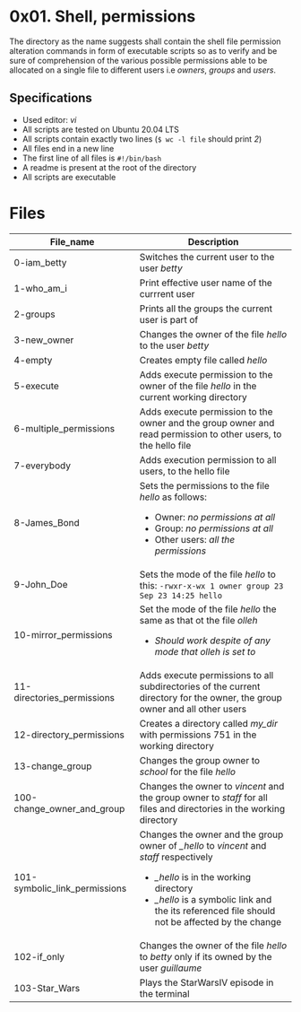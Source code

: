 # 0x01. Shell, permissions
The directory as the name suggests shall contain the shell file permission alteration commands in form of executable scripts so as to verify and be sure of comprehension of the various possible permissions able to be allocated on a single file to different users i.e *owners*, *groups* and *users*.

## Specifications
- Used editor: *vi*
- All scripts are tested on Ubuntu 20.04 LTS
- All scripts contain exactly two lines (`$ wc -l file` should print *2*)
- All files end in a new line
- The first line of all files is `#!/bin/bash`
- A readme is present at the root of the directory
- All scripts are executable

# Files
| **File_name** | **Description** |
| ------------- | --------------- |
| 0-iam_betty | Switches the current user to the user *betty* |
| 1-who_am_i | Print effective user name of the currrent user |
| 2-groups | Prints all the groups the current user is part of |
| 3-new_owner | Changes the owner of the file *hello* to the user *betty* |
| 4-empty | Creates empty file called *hello* |
| 5-execute | Adds execute permission to the owner of the file *hello* in the current working directory |
| 6-multiple_permissions | Adds execute permission to the owner and the group owner and read permission to other users, to the hello file |
| 7-everybody | Adds execution permission to all users, to the hello file |
| 8-James_Bond | Sets the permissions to the file *hello* as follows: <ul><li>Owner: *no permissions at all*</li><li>Group: *no permissions at all*</li><li>Other users: *all the permissions*</li></ul> |
| 9-John_Doe | Sets the mode of the file *hello* to this: `-rwxr-x-wx 1 owner group 23 Sep 23 14:25 hello` |
| 10-mirror_permissions | Set the mode of the file *hello* the same as that ot the file *olleh* <ul><li>*Should work despite of any mode that olleh is set to*</li></ul> |
| 11-directories_permissions | Adds execute permissions to all subdirectories of the current directory for the owner, the group owner and all other users |
| 12-directory_permissions | Creates a directory called *my_dir* with permissions 751 in the working directory |
| 13-change_group | Changes the group owner to *school* for the file *hello* |
| 100-change_owner_and_group | Changes the owner to *vincent* and the group owner to *staff* for all files and directories in the working directory |
| 101-symbolic_link_permissions | Changes the owner and the group owner of *_hello* to *vincent* and *staff* respectively <ul><li>*_hello* is in the working directory</li><li>*_hello* is a symbolic link and the its referenced file should not be affected by the change</li></ul> |
| 102-if_only | Changes the owner of the file *hello* to *betty* only if its owned by the user *guillaume* |
| 103-Star_Wars | Plays the StarWarsIV episode in the terminal |
